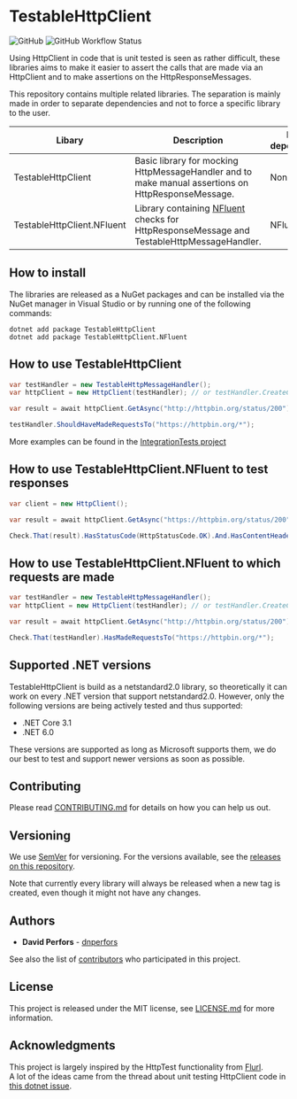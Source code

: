 # TestableHttpClient

![GitHub](https://img.shields.io/github/license/testablehttpclient/TestableHttpClient) ![GitHub Workflow Status](https://img.shields.io/github/workflow/status/testablehttpclient/TestableHttpClient/ci)

Using HttpClient in code that is unit tested is seen as rather difficult, these libraries aims to make it easier to assert the calls that are made via an HttpClient and to make assertions on the HttpResponseMessages.

This repository contains multiple related libraries. The separation is mainly made in order to separate dependencies and not to force a specific library to the user.

|Libary|Description|Main dependency|Nuget|
|------|-----------|---------------|-----|
|TestableHttpClient|Basic library for mocking HttpMessageHandler and to make manual assertions on HttpResponseMessage.|None|![Nuget](https://img.shields.io/nuget/v/TestableHttpClient)|
|TestableHttpClient.NFluent|Library containing [NFluent](https://github.com/tpierrain/NFluent) checks for HttpResponseMessage and TestableHttpMessageHandler.|NFluent|![Nuget](https://img.shields.io/nuget/v/TestableHttpClient.NFluent)|

## How to install

The libraries are released as a NuGet packages and can be installed via the NuGet manager in Visual Studio or by running one of the following commands:

```
dotnet add package TestableHttpClient
dotnet add package TestableHttpClient.NFluent
```

## How to use TestableHttpClient

```csharp
var testHandler = new TestableHttpMessageHandler();
var httpClient = new HttpClient(testHandler); // or testHandler.CreateClient();

var result = await httpClient.GetAsync("http://httpbin.org/status/200");

testHandler.ShouldHaveMadeRequestsTo("https://httpbin.org/*");
```

More examples can be found in the [IntegrationTests project](test/TestableHttpClient.IntegrationTests)

## How to use TestableHttpClient.NFluent to test responses

```csharp
var client = new HttpClient();

var result = await httpClient.GetAsync("https://httpbin.org/status/200");

Check.That(result).HasStatusCode(HttpStatusCode.OK).And.HasContentHeader("Content-Type", "*/json*");
```

## How to use TestableHttpClient.NFluent to which requests are made

```csharp
var testHandler = new TestableHttpMessageHandler();
var httpClient = new HttpClient(testHandler); // or testHandler.CreateClient();

var result = await httpClient.GetAsync("http://httpbin.org/status/200");

Check.That(testHandler).HasMadeRequestsTo("https://httpbin.org/*");
```

## Supported .NET versions

TestableHttpClient is build as a netstandard2.0 library, so theoretically it can work on every .NET version that support netstandard2.0.
However, only the following versions are being actively tested and thus supported:

- .NET Core 3.1
- .NET 6.0

These versions are supported as long as Microsoft supports them, we do our best to test and support newer versions as soon as possible.

## Contributing

Please read [CONTRIBUTING.md](CONTRIBUTING.md) for details on how you can help us out.

## Versioning

We use [SemVer](http://semver.org/) for versioning. For the versions available, see the [releases on this repository](https://github.com/testablehttpclient/TestableHttpClient/releases).

Note that currently every library will always be released when a new tag is created, even though it might not have any changes.

## Authors

* **David Perfors** - [dnperfors](https://github.com/dnperfors)

See also the list of [contributors](https://github.com/testablehttpclient/TestableHttpClient/contributors) who participated in this project.

## License

This project is released under the MIT license, see [LICENSE.md](LICENSE.md) for more information.

## Acknowledgments

This project is largely inspired by the HttpTest functionality from [Flurl](https://flurl.dev).  
A lot of the ideas came from the thread about unit testing HttpClient code in [this dotnet issue](https://github.com/dotnet/runtime/issues/14535).
